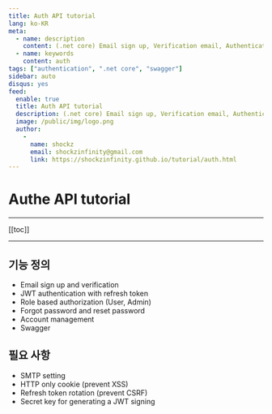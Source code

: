 ```yaml
---
title: Auth API tutorial
lang: ko-KR
meta:
  - name: description
    content: (.net core) Email sign up, Verification email, Authentication and Forgot password
  - name: keywords
    content: auth
tags: ["authentication", ".net core", "swagger"]
sidebar: auto
disqus: yes
feed:
  enable: true
  title: Auth API tutorial
  description: (.net core) Email sign up, Verification email, Authentication and Forgot password
  image: /public/img/logo.png
  author:
    -
      name: shockz
      email: shockzinfinity@gmail.com
      link: https://shockzinfinity.github.io/tutorial/auth.html
---
```


# Authe API tutorial

<TagLinks />

---

[[toc]]

---

## 기능 정의
- Email sign up and verification
- JWT authentication with refresh token
- Role based authorization (User, Admin)
- Forgot password and reset password
- Account management
- Swagger

## 필요 사항

- SMTP setting
- HTTP only cookie (prevent XSS)
- Refresh token rotation (prevent CSRF)
- Secret key for generating a JWT signing
